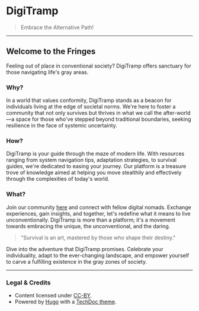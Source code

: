 # DigiTramp
> Embrace the Alternative Path!

---

## Welcome to the Fringes

Feeling out of place in conventional society? DigiTramp offers sanctuary for those navigating life's gray areas.

### Why?

In a world that values conformity, DigiTramp stands as a beacon for individuals living at the edge of societal norms. We're here to foster a community that not only survives but thrives in what we call the after-world—a space for those who've stepped beyond traditional boundaries, seeking resilience in the face of systemic uncertainty.

### How?

DigiTramp is your guide through the maze of modern life. With resources ranging from system navigation tips, adaptation strategies, to survival guides, we're dedicated to easing your journey. Our platform is a treasure trove of knowledge aimed at helping you move stealthily and effectively through the complexities of today's world.

### What?

Join our community [here](https://discord.gg/pm96w5n3eC) and connect with fellow digital nomads. Exchange experiences, gain insights, and together, let's redefine what it means to live unconventionally. DigiTramp is more than a platform; it's a movement towards embracing the unique, the unconventional, and the daring.

> "Survival is an art, mastered by those who shape their destiny."

Dive into the adventure that DigiTramp promises. Celebrate your individuality, adapt to the ever-changing landscape, and empower yourself to carve a fulfilling existence in the gray zones of society.

---

### Legal & Credits

- Content licensed under [CC-BY](https://github.com/Ack-Ninja/digitramp.org/blob/main/LICENSE).
- Powered by [Hugo](https://gohugo.io) with a [TechDoc theme](https://github.com/moul/hugo-theme-techdoc).

